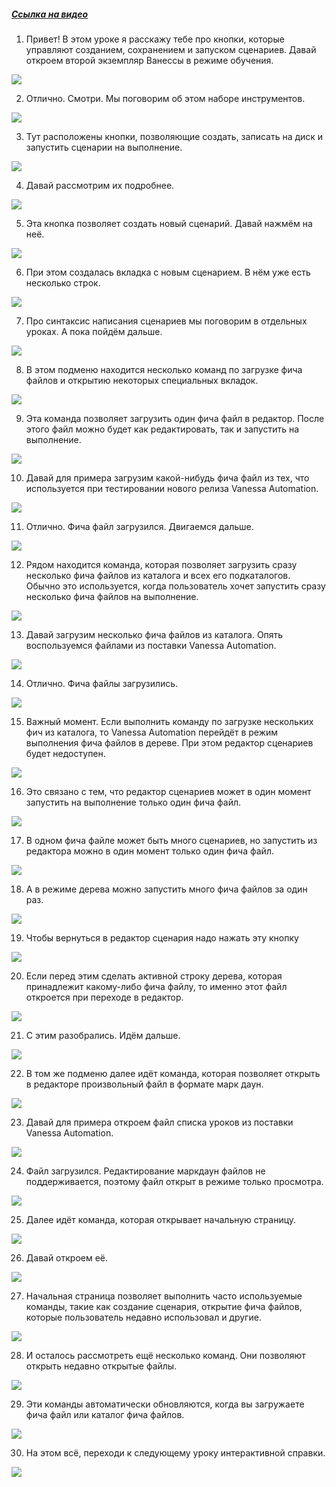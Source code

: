﻿##### [Ссылка на видео](https://youtu.be/hAlKitldmDY)

001. Привет! В этом уроке я расскажу тебе про кнопки, которые управляют созданием, сохранением и запуском сценариев. Давай откроем второй экземпляр Ванессы в режиме обучения.

![](https://vanessa-files.do.bit-erp.ru/Doc/1.2.041.1/MD/Глава02/images/000_КнопкиЗапускаСценариевЧастьОдин.png)

002. Отлично. Смотри. Мы поговорим об этом наборе инструментов.

![](https://vanessa-files.do.bit-erp.ru/Doc/1.2.041.1/MD/Глава02/images/002_КнопкиЗапускаСценариевЧастьОдин.png)

003. Тут расположены кнопки, позволяющие создать, записать на диск и запустить сценарии на выполнение.

![](https://vanessa-files.do.bit-erp.ru/Doc/1.2.041.1/MD/Глава02/images/003_КнопкиЗапускаСценариевЧастьОдин.png)

004. Давай рассмотрим их подробнее.

![](https://vanessa-files.do.bit-erp.ru/Doc/1.2.041.1/MD/Глава02/images/004_КнопкиЗапускаСценариевЧастьОдин.png)

005. Эта кнопка позволяет создать новый сценарий. Давай нажмём на неё.

![](https://vanessa-files.do.bit-erp.ru/Doc/1.2.041.1/MD/Глава02/images/008_КнопкиЗапускаСценариевЧастьОдин.png)

006. При этом создалась вкладка с новым сценарием. В нём уже есть несколько строк.

![](https://vanessa-files.do.bit-erp.ru/Doc/1.2.041.1/MD/Глава02/images/015_КнопкиЗапускаСценариевЧастьОдин.png)

007. Про синтаксис написания сценариев мы поговорим в отдельных уроках. А пока пойдём дальше.

![](https://vanessa-files.do.bit-erp.ru/Doc/1.2.041.1/MD/Глава02/images/018_КнопкиЗапускаСценариевЧастьОдин.png)

008. В этом подменю находится несколько команд по загрузке фича файлов и открытию некоторых специальных вкладок.

![](https://vanessa-files.do.bit-erp.ru/Doc/1.2.041.1/MD/Глава02/images/022_КнопкиЗапускаСценариевЧастьОдин.png)

009. Эта команда позволяет загрузить один фича файл в редактор. После этого файл можно будет как редактировать, так и запустить на выполнение.

![](https://vanessa-files.do.bit-erp.ru/Doc/1.2.041.1/MD/Глава02/images/032_КнопкиЗапускаСценариевЧастьОдин.png)

010. Давай для примера загрузим какой-нибудь фича файл из тех, что используется при тестировании нового релиза Vanessa Automation.

![](https://vanessa-files.do.bit-erp.ru/Doc/1.2.041.1/MD/Глава02/images/037_КнопкиЗапускаСценариевЧастьОдин.png)

011. Отлично. Фича файл загрузился. Двигаемся дальше.

![](https://vanessa-files.do.bit-erp.ru/Doc/1.2.041.1/MD/Глава02/images/038_КнопкиЗапускаСценариевЧастьОдин.png)

012. Рядом находится команда, которая позволяет загрузить сразу несколько фича файлов из каталога и всех его подкаталогов. Обычно это используется, когда пользователь хочет запустить сразу несколько фича файлов на выполнение.

![](https://vanessa-files.do.bit-erp.ru/Doc/1.2.041.1/MD/Глава02/images/044_КнопкиЗапускаСценариевЧастьОдин.png)

013. Давай загрузим несколько фича файлов из каталога. Опять воспользуемся файлами из поставки Vanessa Automation.

![](https://vanessa-files.do.bit-erp.ru/Doc/1.2.041.1/MD/Глава02/images/051_КнопкиЗапускаСценариевЧастьОдин.png)

014. Отлично. Фича файлы загрузились.

![](https://vanessa-files.do.bit-erp.ru/Doc/1.2.041.1/MD/Глава02/images/052_КнопкиЗапускаСценариевЧастьОдин.png)

015. Важный момент. Если выполнить команду по загрузке нескольких фич из каталога, то Vanessa Automation перейдёт в режим выполнения фича файлов в дереве. При этом редактор сценариев будет недоступен.

![](https://vanessa-files.do.bit-erp.ru/Doc/1.2.041.1/MD/Глава02/images/053_КнопкиЗапускаСценариевЧастьОдин.png)

016. Это связано с тем, что редактор сценариев может в один момент запустить на выполнение только один фича файл.

![](https://vanessa-files.do.bit-erp.ru/Doc/1.2.041.1/MD/Глава02/images/054_КнопкиЗапускаСценариевЧастьОдин.png)

017. В одном фича файле может быть много сценариев, но запустить из редактора можно в один момент только один фича файл.

![](https://vanessa-files.do.bit-erp.ru/Doc/1.2.041.1/MD/Глава02/images/055_КнопкиЗапускаСценариевЧастьОдин.png)

018. А в режиме дерева можно запустить много фича файлов за один раз.

![](https://vanessa-files.do.bit-erp.ru/Doc/1.2.041.1/MD/Глава02/images/056_КнопкиЗапускаСценариевЧастьОдин.png)

019. Чтобы вернуться в редактор сценария надо нажать эту кнопку

![](https://vanessa-files.do.bit-erp.ru/Doc/1.2.041.1/MD/Глава02/images/060_КнопкиЗапускаСценариевЧастьОдин.png)

020. Если перед этим сделать активной строку дерева, которая принадлежит какому-либо фича файлу, то именно этот файл откроется при переходе в редактор.

![](https://vanessa-files.do.bit-erp.ru/Doc/1.2.041.1/MD/Глава02/images/068_КнопкиЗапускаСценариевЧастьОдин.png)

021. С этим разобрались. Идём дальше.

![](https://vanessa-files.do.bit-erp.ru/Doc/1.2.041.1/MD/Глава02/images/075_КнопкиЗапускаСценариевЧастьОдин.png)

022. В том же подменю далее идёт команда, которая позволяет открыть в редакторе произвольный файл в формате марк даун.

![](https://vanessa-files.do.bit-erp.ru/Doc/1.2.041.1/MD/Глава02/images/081_КнопкиЗапускаСценариевЧастьОдин.png)

023. Давай для примера откроем файл списка уроков из поставки Vanessa Automation.

![](https://vanessa-files.do.bit-erp.ru/Doc/1.2.041.1/MD/Глава02/images/086_КнопкиЗапускаСценариевЧастьОдин.png)

024. Файл загрузился. Редактирование маркдаун файлов не поддерживается, поэтому файл открыт в режиме только просмотра.

![](https://vanessa-files.do.bit-erp.ru/Doc/1.2.041.1/MD/Глава02/images/087_КнопкиЗапускаСценариевЧастьОдин.png)

025. Далее идёт команда, которая открывает начальную страницу.

![](https://vanessa-files.do.bit-erp.ru/Doc/1.2.041.1/MD/Глава02/images/093_КнопкиЗапускаСценариевЧастьОдин.png)

026. Давай откроем её.

![](https://vanessa-files.do.bit-erp.ru/Doc/1.2.041.1/MD/Глава02/images/097_КнопкиЗапускаСценариевЧастьОдин.png)

027. Начальная страница позволяет выполнить часто используемые команды, такие как создание сценария, открытие фича файлов, которые пользователь недавно использовал и другие.

![](https://vanessa-files.do.bit-erp.ru/Doc/1.2.041.1/MD/Глава02/images/098_КнопкиЗапускаСценариевЧастьОдин.png)

028. И осталось рассмотреть ещё несколько команд. Они позволяют открыть недавно открытые файлы.

![](https://vanessa-files.do.bit-erp.ru/Doc/1.2.041.1/MD/Глава02/images/103_КнопкиЗапускаСценариевЧастьОдин.png)

029. Эти команды автоматически обновляются, когда вы загружаете фича файл или каталог фича файлов.

![](https://vanessa-files.do.bit-erp.ru/Doc/1.2.041.1/MD/Глава02/images/106_КнопкиЗапускаСценариевЧастьОдин.png)

030. На этом всё, переходи к следующему уроку интерактивной справки.

![](https://vanessa-files.do.bit-erp.ru/Doc/1.2.041.1/MD/Глава02/images/107_КнопкиЗапускаСценариевЧастьОдин.png)
